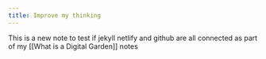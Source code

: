 ```yaml
---
title: Improve my thinking
---
```


This is a new note to test if jekyll netlify and github are all connected as part of my [[What is a Digital Garden]] notes